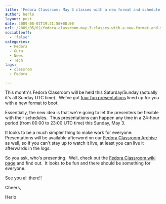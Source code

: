```yaml
---
title: 'Fedora Classroom: May 3 classes with a new format and schedule'
author: herlo
layout: post
date: 2009-05-02T19:21:50+00:00
url: /2009/05/02/fedora-classroom-may-3-classes-with-a-new-format-and-schedule/
sociableoff:
  - 'false'
categories:
  - Fedora
  - Guru
  - News
  - Tech
tags:
  - classrom
  - Fedora

---
```

This month's Fedora Classroom will be held this Saturday/Sunday (actually it's all Sunday UTC time).  We've got [four fun presentations][1] lined up for you with a new format to boot.

Essentially, the new idea is that we're going to let the presenters be flexible with their schedules.  Thus presentations can happen any time in a 24-hour period (from 00:00 to 23:00 UTC time) this Sunday, May 3.

It looks to be a much simpler thing to make work for everyone.  Presentations will be available afterword on our [Fedora Classroom Archive][2] as well, so if you can't stay up to watch it live, at least you can live it afterwards in the logs.

So you ask, who's presenting.  Well, check out the [Fedora Classroom wiki page][3] and find out.  It looks to be fun and there should be something for everyone.

See you all there!!

Cheers,

Herlo

 [1]: https://fedoraproject.org/wiki/Classroom#May_3_.282009-05-03.29
 [2]: https://fedoraproject.org/wiki/Classroom#Classroom_Archive
 [3]: https://fedoraproject.org/wiki/Classroom